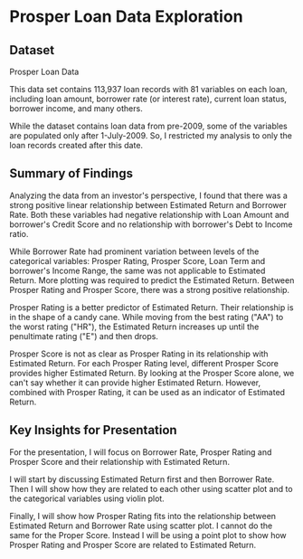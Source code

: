 # Prosper Loan Data Exploration
## Dataset
Prosper Loan Data

This data set contains 113,937 loan records with 81 variables on each loan,
including loan amount, borrower rate (or interest rate), current loan status,
borrower income, and many others.

While the dataset contains loan data from pre-2009, some of the variables are
populated only after 1-July-2009. So, I restricted my analysis to only the loan
records created after this date.

## Summary of Findings
Analyzing the data from an investor's perspective, I found that there was a
strong positive linear relationship between Estimated Return and Borrower Rate.
Both these variables had negative relationship with Loan Amount and borrower's
Credit Score and no relationship with borrower's Debt to Income ratio.

While Borrower Rate had prominent variation between levels of the categorical
variables: Prosper Rating, Prosper Score, Loan Term and borrower's Income Range,
the same was not applicable to Estimated Return. More plotting was required to
predict the Estimated Return. Between Prosper Rating and Prosper Score, there
was a strong positive relationship.

Prosper Rating is a better predictor of Estimated Return. Their relationship is
in the shape of a candy cane. While moving from the best rating ("AA") to the
worst rating ("HR"), the Estimated Return increases up until the penultimate
rating ("E") and then drops.

Prosper Score is not as clear as Prosper Rating in its relationship with
Estimated Return. For each Prosper Rating level, different Prosper Score provides
higher Estimated Return. By looking at the Prosper Score alone, we can't say
whether it can provide higher Estimated Return. However, combined with
Prosper Rating, it can be used as an indicator of Estimated Return.

## Key Insights for Presentation
For the presentation, I will focus on Borrower Rate, Prosper Rating and
Prosper Score and their relationship with Estimated Return.

I will start by discussing Estimated Return first and then Borrower Rate. Then
I will show how they are related to each other using scatter plot and to the
categorical variables using violin plot.

Finally, I will show how Prosper Rating fits into the relationship between
Estimated Return and Borrower Rate using scatter plot. I cannot do the same for
the Proper Score. Instead I will be using a point plot to show how Prosper
Rating and Prosper Score are related to Estimated Return.
